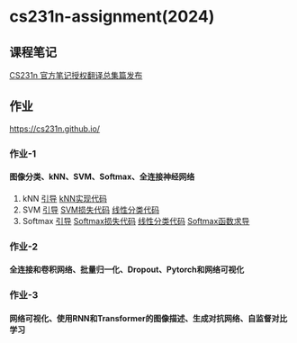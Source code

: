 # cs231n-assignment(2024)
## 课程笔记
[CS231n 官方笔记授权翻译总集篇发布](https://github.com/whyscience/CS231n-Note-Translation_CN/tree/master)
## 作业
https://cs231n.github.io/
### 作业-1
#### 图像分类、kNN、SVM、Softmax、全连接神经网络
1. kNN  [引导](https://github.com/ruip0729/cs231n/blob/main/assignment1/knn.ipynb) [kNN实现代码](https://github.com/ruip0729/cs231n/blob/main/assignment1/cs231n/classifiers/k_nearest_neighbor.py)
2. SVM  [引导](https://github.com/ruip0729/cs231n/blob/main/assignment1/svm.ipynb) [SVM损失代码](https://github.com/ruip0729/cs231n/blob/main/assignment1/cs231n/classifiers/linear_svm.py) [线性分类代码](https://github.com/ruip0729/cs231n/blob/main/assignment1/cs231n/classifiers/linear_classifier.py)
3. Softmax [引导](https://github.com/ruip0729/cs231n/blob/main/assignment1/softmax.ipynb) [Softmax损失代码](https://github.com/ruip0729/cs231n/blob/main/assignment1/cs231n/classifiers/softmax.py) [线性分类代码](https://github.com/ruip0729/cs231n/blob/main/assignment1/cs231n/classifiers/linear_classifier.py) [Softmax函数求导](https://github.com/ruip0729/cs231n/blob/main/%E8%A1%A5%E5%85%85%E5%86%85%E5%AE%B9/softmax%E5%87%BD%E6%95%B0%E6%B1%82%E5%AF%BC.md)
### 作业-2
#### 全连接和卷积网络、批量归一化、Dropout、Pytorch和网络可视化
### 作业-3
#### 网络可视化、使用RNN和Transformer的图像描述、生成对抗网络、自监督对比学习
